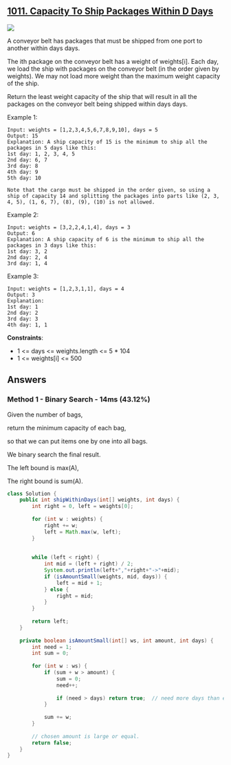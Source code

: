 ## [1011. Capacity To Ship Packages Within D Days](https://leetcode.com/problems/capacity-to-ship-packages-within-d-days/)

![](https://github.com/weltond/DataStructure/blob/master/medium.PNG)

A conveyor belt has packages that must be shipped from one port to another within days days.

The ith package on the conveyor belt has a weight of weights[i]. Each day, we load the ship with packages on the conveyor belt (in the order given by weights). We may not load more weight than the maximum weight capacity of the ship.

Return the least weight capacity of the ship that will result in all the packages on the conveyor belt being shipped within days days.

 

Example 1:

```
Input: weights = [1,2,3,4,5,6,7,8,9,10], days = 5
Output: 15
Explanation: A ship capacity of 15 is the minimum to ship all the packages in 5 days like this:
1st day: 1, 2, 3, 4, 5
2nd day: 6, 7
3rd day: 8
4th day: 9
5th day: 10

Note that the cargo must be shipped in the order given, so using a ship of capacity 14 and splitting the packages into parts like (2, 3, 4, 5), (1, 6, 7), (8), (9), (10) is not allowed.
```

Example 2:

```
Input: weights = [3,2,2,4,1,4], days = 3
Output: 6
Explanation: A ship capacity of 6 is the minimum to ship all the packages in 3 days like this:
1st day: 3, 2
2nd day: 2, 4
3rd day: 1, 4
```

Example 3:

```
Input: weights = [1,2,3,1,1], days = 4
Output: 3
Explanation:
1st day: 1
2nd day: 2
3rd day: 3
4th day: 1, 1
```

**Constraints**:

- 1 <= days <= weights.length <= 5 * 104
- 1 <= weights[i] <= 500

## Answers
### Method 1 - Binary Search - 14ms (43.12%)

Given the number of bags,

return the minimum capacity of each bag,

so that we can put items one by one into all bags.

We binary search the final result.

The left bound is max(A),

The right bound is sum(A).

```java
class Solution {
    public int shipWithinDays(int[] weights, int days) {
        int right = 0, left = weights[0];
        
        for (int w : weights) {
            right += w;
            left = Math.max(w, left);
        }
        
        
        while (left < right) {
            int mid = (left + right) / 2;
            System.out.println(left+","+right+"->"+mid);
            if (isAmountSmall(weights, mid, days)) {
                left = mid + 1;
            } else {
                right = mid;
            }
        }
        
        return left;
    }
    
    private boolean isAmountSmall(int[] ws, int amount, int days) {
        int need = 1;
        int sum = 0;
        
        for (int w : ws) {
            if (sum + w > amount) {
                sum = 0;   
                need++;
                
                if (need > days) return true;  // need more days than expected => chosen amount is small
            }
            
            sum += w;
        }
        
        // chosen amount is large or equal.
        return false;
    }
}
```
